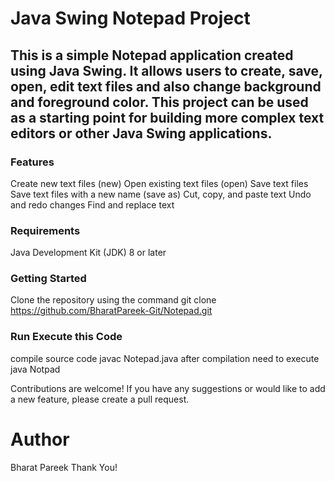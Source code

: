 # Java Swing Notepad Project

## This is a simple Notepad application created using Java Swing. It allows users to create, save, open, edit text files and also change background and foreground color. This project can be used as a starting point for building more complex text editors or other Java Swing applications.

### Features
Create new text files (new)
Open existing text files (open)
Save text files
Save text files with a new name (save as)
Cut, copy, and paste text
Undo and redo changes
Find and replace text
### Requirements
Java Development Kit (JDK) 8 or later

### Getting Started
Clone the repository using the command git clone https://github.com/BharatPareek-Git/Notepad.git
### Run Execute this Code
compile source code 
javac Notepad.java
after compilation need to execute 
java Notpad

Contributions are welcome! If you have any suggestions or would like to add a new feature, please create a pull request.
# Author 
Bharat Pareek
Thank You!